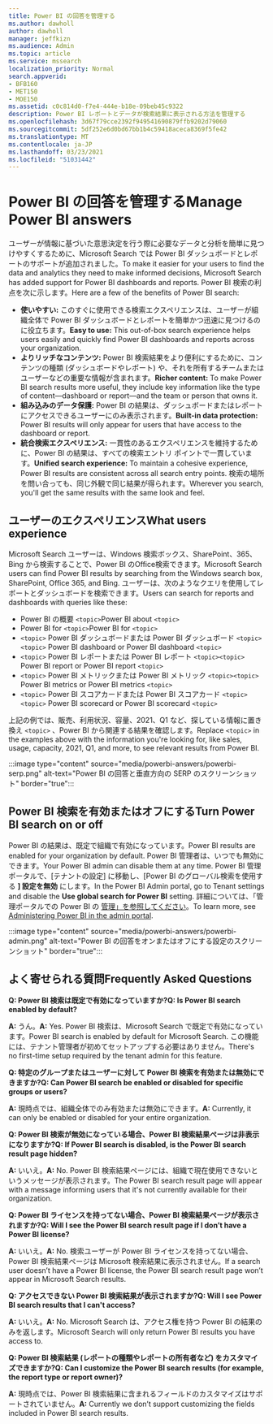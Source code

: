 ```yaml
---
title: Power BI の回答を管理する
ms.author: dawholl
author: dawholl
manager: jeffkizn
ms.audience: Admin
ms.topic: article
ms.service: mssearch
localization_priority: Normal
search.appverid:
- BFB160
- MET150
- MOE150
ms.assetid: c0c814d0-f7e4-444e-b18e-09beb45c9322
description: Power BI レポートとデータが検索結果に表示される方法を管理する
ms.openlocfilehash: 3d67f79cce2392f949541690879ffb9202d79060
ms.sourcegitcommit: 5df252e6d0bd67bb1b4c59418aceca8369f5fe42
ms.translationtype: MT
ms.contentlocale: ja-JP
ms.lasthandoff: 03/23/2021
ms.locfileid: "51031442"
---
```

# <a name="manage-power-bi-answers"></a><span data-ttu-id="8bc1a-103">Power BI の回答を管理する</span><span class="sxs-lookup"><span data-stu-id="8bc1a-103">Manage Power BI answers</span></span>

<span data-ttu-id="8bc1a-104">ユーザーが情報に基づいた意思決定を行う際に必要なデータと分析を簡単に見つけやすくするために、Microsoft Search では Power BI ダッシュボードとレポートのサポートが追加されました。</span><span class="sxs-lookup"><span data-stu-id="8bc1a-104">To make it easier for your users to find the data and analytics they need to make informed decisions, Microsoft Search has added support for Power BI dashboards and reports.</span></span> <span data-ttu-id="8bc1a-105">Power BI 検索の利点を次に示します。</span><span class="sxs-lookup"><span data-stu-id="8bc1a-105">Here are a few of the benefits of Power BI search:</span></span>

* <span data-ttu-id="8bc1a-106">**使いやすい:** このすぐに使用できる検索エクスペリエンスは、ユーザーが組織全体で Power BI ダッシュボードとレポートを簡単かつ迅速に見つけるのに役立ちます。</span><span class="sxs-lookup"><span data-stu-id="8bc1a-106">**Easy to use:** This out-of-box search experience helps users easily and quickly find Power BI dashboards and reports across your organization.</span></span>
* <span data-ttu-id="8bc1a-107">**よりリッチなコンテンツ:** Power BI 検索結果をより便利にするために、コンテンツの種類 (ダッシュボードやレポート) や、それを所有するチームまたはユーザーなどの重要な情報が含まれます。</span><span class="sxs-lookup"><span data-stu-id="8bc1a-107">**Richer content:** To make Power BI search results more useful, they include key information like the type of content—dashboard or report—and the team or person that owns it.</span></span>
* <span data-ttu-id="8bc1a-108">**組み込みのデータ保護:** Power BI の結果は、ダッシュボードまたはレポートにアクセスできるユーザーにのみ表示されます。</span><span class="sxs-lookup"><span data-stu-id="8bc1a-108">**Built-in data protection:** Power BI results will only appear for users that have access to the dashboard or report.</span></span>
* <span data-ttu-id="8bc1a-109">**統合検索エクスペリエンス:** 一貫性のあるエクスペリエンスを維持するために、Power BI の結果は、すべての検索エントリ ポイントで一貫しています。</span><span class="sxs-lookup"><span data-stu-id="8bc1a-109">**Unified search experience:** To maintain a cohesive experience, Power BI results are consistent across all search entry points.</span></span> <span data-ttu-id="8bc1a-110">検索の場所を問い合っても、同じ外観で同じ結果が得られます。</span><span class="sxs-lookup"><span data-stu-id="8bc1a-110">Wherever you search, you'll get the same results with the same look and feel.</span></span>

## <a name="what-users-experience"></a><span data-ttu-id="8bc1a-111">ユーザーのエクスぺリエンス</span><span class="sxs-lookup"><span data-stu-id="8bc1a-111">What users experience</span></span>

<span data-ttu-id="8bc1a-112">Microsoft Search ユーザーは、Windows 検索ボックス、SharePoint、365、Bing から検索することで、Power BI のOffice検索できます。</span><span class="sxs-lookup"><span data-stu-id="8bc1a-112">Microsoft Search users can find Power BI results by searching from the Windows search box, SharePoint, Office 365, and Bing.</span></span> <span data-ttu-id="8bc1a-113">ユーザーは、次のようなクエリを使用してレポートとダッシュボードを検索できます。</span><span class="sxs-lookup"><span data-stu-id="8bc1a-113">Users can search for reports and dashboards with queries like these:</span></span>

* <span data-ttu-id="8bc1a-114">Power BI の概要 `<topic>`</span><span class="sxs-lookup"><span data-stu-id="8bc1a-114">Power BI about `<topic>`</span></span>
* <span data-ttu-id="8bc1a-115">Power BI for `<topic>`</span><span class="sxs-lookup"><span data-stu-id="8bc1a-115">Power BI for `<topic>`</span></span>
* <span data-ttu-id="8bc1a-116">`<topic>` Power BI ダッシュボードまたは Power BI ダッシュボード `<topic>`</span><span class="sxs-lookup"><span data-stu-id="8bc1a-116">`<topic>` Power BI dashboard or Power BI dashboard `<topic>`</span></span>
* <span data-ttu-id="8bc1a-117">`<topic>` Power BI レポートまたは Power BI レポート `<topic>`</span><span class="sxs-lookup"><span data-stu-id="8bc1a-117">`<topic>` Power BI report or Power BI report `<topic>`</span></span>
* <span data-ttu-id="8bc1a-118">`<topic>` Power BI メトリックまたは Power BI メトリック `<topic>`</span><span class="sxs-lookup"><span data-stu-id="8bc1a-118">`<topic>` Power BI metrics or Power BI metrics `<topic>`</span></span>
* <span data-ttu-id="8bc1a-119">`<topic>` Power BI スコアカードまたは Power BI スコアカード `<topic>`</span><span class="sxs-lookup"><span data-stu-id="8bc1a-119">`<topic>` Power BI scorecard or Power BI scorecard `<topic>`</span></span>

<span data-ttu-id="8bc1a-120">上記の例では、販売、利用状況、容量、2021、Q1 など、探している情報に置き換え `<topic>` 、Power BI から関連する結果を確認します。</span><span class="sxs-lookup"><span data-stu-id="8bc1a-120">Replace `<topic>` in the examples above with the information you're looking for, like sales, usage, capacity, 2021, Q1, and more, to see relevant results from Power BI.</span></span>

:::image type="content" source="media/powerbi-answers/powerbi-serp.png" alt-text="Power BI の回答と垂直方向の SERP のスクリーンショット" border="true":::

## <a name="turn-power-bi-search-on-or-off"></a><span data-ttu-id="8bc1a-122">Power BI 検索を有効またはオフにする</span><span class="sxs-lookup"><span data-stu-id="8bc1a-122">Turn Power BI search on or off</span></span>

<span data-ttu-id="8bc1a-123">Power BI の結果は、既定で組織で有効になっています。</span><span class="sxs-lookup"><span data-stu-id="8bc1a-123">Power BI results are enabled for your organization by default.</span></span> <span data-ttu-id="8bc1a-124">Power BI 管理者は、いつでも無効にできます。</span><span class="sxs-lookup"><span data-stu-id="8bc1a-124">Your Power BI admin can disable them at any time.</span></span> <span data-ttu-id="8bc1a-125">Power BI 管理ポータルで、[テナントの設定] に移動し、[Power BI のグローバル検索を使用する **] 設定を無効** にします。</span><span class="sxs-lookup"><span data-stu-id="8bc1a-125">In the Power BI Admin portal, go to Tenant settings and disable the **Use global search for Power BI** setting.</span></span> <span data-ttu-id="8bc1a-126">詳細については、「管理ポータルでの Power BI の [管理」を参照してください](/power-bi/admin/service-admin-portal#use-global-search-for-power-bi-preview)。</span><span class="sxs-lookup"><span data-stu-id="8bc1a-126">To learn more, see [Administering Power BI in the admin portal](/power-bi/admin/service-admin-portal#use-global-search-for-power-bi-preview).</span></span>

:::image type="content" source="media/powerbi-answers/powerbi-admin.png" alt-text="Power BI の回答をオンまたはオフにする設定のスクリーンショット" border="true":::

## <a name="frequently-asked-questions"></a><span data-ttu-id="8bc1a-128">よく寄せられる質問</span><span class="sxs-lookup"><span data-stu-id="8bc1a-128">Frequently Asked Questions</span></span>

<span data-ttu-id="8bc1a-129">**Q: Power BI 検索は既定で有効になっていますか?**</span><span class="sxs-lookup"><span data-stu-id="8bc1a-129">**Q: Is Power BI search enabled by default?**</span></span>

<span data-ttu-id="8bc1a-130">**A:** うん。</span><span class="sxs-lookup"><span data-stu-id="8bc1a-130">**A:** Yes.</span></span> <span data-ttu-id="8bc1a-131">Power BI 検索は、Microsoft Search で既定で有効になっています。</span><span class="sxs-lookup"><span data-stu-id="8bc1a-131">Power BI search is enabled by default for Microsoft Search.</span></span> <span data-ttu-id="8bc1a-132">この機能には、テナント管理者が初めてセットアップする必要はありません。</span><span class="sxs-lookup"><span data-stu-id="8bc1a-132">There's no first-time setup required by the tenant admin for this feature.</span></span>

<span data-ttu-id="8bc1a-133">**Q: 特定のグループまたはユーザーに対して Power BI 検索を有効または無効にできますか?**</span><span class="sxs-lookup"><span data-stu-id="8bc1a-133">**Q: Can Power BI search be enabled or disabled for specific groups or users?**</span></span>

<span data-ttu-id="8bc1a-134">**A:** 現時点では、組織全体でのみ有効または無効にできます。</span><span class="sxs-lookup"><span data-stu-id="8bc1a-134">**A:** Currently, it can only be enabled or disabled for your entire organization.</span></span>

<span data-ttu-id="8bc1a-135">**Q: Power BI 検索が無効になっている場合、Power BI 検索結果ページは非表示になりますか?**</span><span class="sxs-lookup"><span data-stu-id="8bc1a-135">**Q: If Power BI search is disabled, is the Power BI search result page hidden?**</span></span>

<span data-ttu-id="8bc1a-136">**A:** いいえ。</span><span class="sxs-lookup"><span data-stu-id="8bc1a-136">**A:** No.</span></span> <span data-ttu-id="8bc1a-137">Power BI 検索結果ページには、組織で現在使用できないというメッセージが表示されます。</span><span class="sxs-lookup"><span data-stu-id="8bc1a-137">The Power BI search result page will appear with a message informing users that it's not currently available for their organization.</span></span>

<span data-ttu-id="8bc1a-138">**Q: Power BI ライセンスを持ってない場合、Power BI 検索結果ページが表示されますか?**</span><span class="sxs-lookup"><span data-stu-id="8bc1a-138">**Q: Will I see the Power BI search result page if I don’t have a Power BI license?**</span></span>

<span data-ttu-id="8bc1a-139">**A:** いいえ。</span><span class="sxs-lookup"><span data-stu-id="8bc1a-139">**A:** No.</span></span> <span data-ttu-id="8bc1a-140">検索ユーザーが Power BI ライセンスを持ってない場合、Power BI 検索結果ページは Microsoft 検索結果に表示されません。</span><span class="sxs-lookup"><span data-stu-id="8bc1a-140">If a search user doesn’t have a Power BI license, the Power BI search result page won’t appear in Microsoft Search results.</span></span>

<span data-ttu-id="8bc1a-141">**Q: アクセスできない Power BI 検索結果が表示されますか?**</span><span class="sxs-lookup"><span data-stu-id="8bc1a-141">**Q: Will I see Power BI search results that I can't access?**</span></span>

<span data-ttu-id="8bc1a-142">**A:** いいえ。</span><span class="sxs-lookup"><span data-stu-id="8bc1a-142">**A:** No.</span></span> <span data-ttu-id="8bc1a-143">Microsoft Search は、アクセス権を持つ Power BI の結果のみを返します。</span><span class="sxs-lookup"><span data-stu-id="8bc1a-143">Microsoft Search will only return Power BI results you have access to.</span></span>

<span data-ttu-id="8bc1a-144">**Q: Power BI 検索結果 (レポートの種類やレポートの所有者など) をカスタマイズできますか?**</span><span class="sxs-lookup"><span data-stu-id="8bc1a-144">**Q: Can I customize the Power BI search results (for example, the report type or report owner)?**</span></span>

<span data-ttu-id="8bc1a-145">**A:** 現時点では、Power BI 検索結果に含まれるフィールドのカスタマイズはサポートされていません。</span><span class="sxs-lookup"><span data-stu-id="8bc1a-145">**A:** Currently we don’t support customizing the fields included in Power BI search results.</span></span>